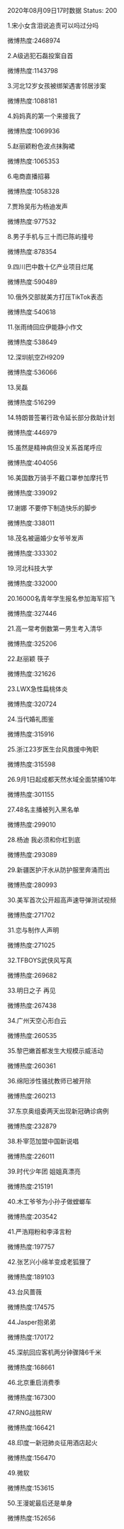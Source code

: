 2020年08月09日17时数据
Status: 200

1.宋小女含泪说追责可以吗过分吗

微博热度:2468974

2.A级逃犯石磊投案自首

微博热度:1143798

3.河北12岁女孩被绑架遇害邻居涉案

微博热度:1088181

4.妈妈真的第一个来接我了

微博热度:1069936

5.赵丽颖粉色波点抹胸裙

微博热度:1065353

6.电商直播招募

微博热度:1058328

7.贾玲吴彤为杨迪发声

微博热度:977532

8.男子手机与三十而已陈屿撞号

微博热度:878354

9.四川巴中数十亿产业项目烂尾

微博热度:590489

10.俄外交部就美方打压TikTok表态

微博热度:540618

11.张雨绮回应伊能静小作文

微博热度:538649

12.深圳航空ZH9209

微博热度:536066

13.吴磊

微博热度:516299

14.特朗普签署行政令延长部分救助计划

微博热度:446979

15.虽然是精神病但没关系首尾呼应

微博热度:404056

16.美国数万骑手不戴口罩参加摩托节

微博热度:339092

17.谢娜 不要停下制造快乐的脚步

微博热度:338011

18.茂名被逼婚少女爷爷发声

微博热度:333302

19.河北科技大学

微博热度:332000

20.16000名青年学生报名参加海军招飞

微博热度:327446

21.高一常考倒数第一男生考入清华

微博热度:325206

22.赵丽颖 筷子

微博热度:321626

23.LWX急性扁桃体炎

微博热度:320724

24.当代婚礼图鉴

微博热度:315916

25.浙江23岁医生台风救援中殉职

微博热度:315598

26.9月1日起成都天然水域全面禁捕10年

微博热度:301155

27.48名主播被列入黑名单

微博热度:299010

28.杨迪 我必须和你杠到底

微博热度:293089

29.新疆医护汗水从防护服里奔涌而出

微博热度:280993

30.美军首次公开超高声速导弹测试视频

微博热度:271702

31.恋与制作人声明

微博热度:271025

32.TFBOYS武侠风写真

微博热度:269682

33.明日之子 再见

微博热度:267438

34.广州天空心形白云

微博热度:260535

35.黎巴嫩首都发生大规模示威活动

微博热度:260361

36.绵阳涉性骚扰教师已被开除

微博热度:260213

37.东京奥组委两天出现新冠确诊病例

微博热度:232879

38.朴宰范加盟中国新说唱

微博热度:226011

39.时代少年团 姐姐真漂亮

微博热度:215191

40.木工爷爷为小孙子做螳螂车

微博热度:203542

41.严浩翔粉和李泽言粉

微博热度:197757

42.张艺兴小绵羊变成老狐狸了

微博热度:189103

43.台风蔷薇

微博热度:174575

44.Jasper抱弟弟

微博热度:170172

45.深航回应客机两分钟骤降6千米

微博热度:168661

46.北京重启消费季

微博热度:167300

47.RNG战胜RW

微博热度:166421

48.印度一新冠肺炎征用酒店起火

微博热度:156470

49.微软

微博热度:153615

50.王漫妮最后还是单身

微博热度:152656

